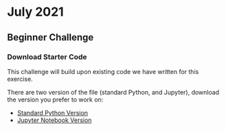 # July 2021

## Beginner Challenge

### Download Starter Code

This challenge will build upon existing code we have written for this exercise.

There are two version of the file (standard Python, and Jupyter), download the version you prefer to work on:

- [Standard Python Version](bank_program.py)
- [Jupyter Notebook Version](bank_program.ipynb)

